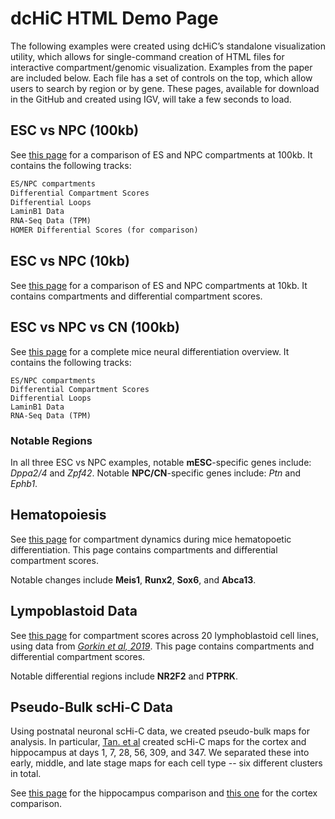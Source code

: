 # dcHiC HTML Demo Page

The following examples were created using dcHiC’s standalone visualization utility, which allows for single-command creation of HTML files for interactive compartment/genomic visualization. Examples from the paper are included below. Each file has a set of controls on the top, which allow users to search by region or by gene. These pages, available for download in the GitHub and created using IGV, will take a few seconds to load.

## ESC vs NPC (100kb)

See [this page](https://ay-lab.github.io/dcHiC/ESC_NPC_100Kb.RefineY_Rconf90_FDR10.pcOri.html) for a comparison of ES and NPC compartments at 100kb. It contains the following tracks:  
```markdown
ES/NPC compartments
Differential Compartment Scores
Differential Loops
LaminB1 Data
RNA-Seq Data (TPM)
HOMER Differential Scores (for comparison)
```

## ESC vs NPC (10kb)

See [this page](https://ay-lab.github.io/dcHiC/ESC_NPC_10Kb.RefineY_Rconf90_FDR10.pcOri.html) for a comparison of ES and NPC compartments at 10kb. It contains compartments and differential compartment scores. 

## ESC vs NPC vs CN (100kb)

See [this page](https://ay-lab.github.io/dcHiC/ESC_NPC_CN_100Kb.RefineY_Rconf90_FDR10.pcOri.html) for a complete mice neural differentiation overview. It contains the following tracks: 
```
ES/NPC compartments
Differential Compartment Scores
Differential Loops
LaminB1 Data
RNA-Seq Data (TPM)
```

### Notable Regions
In all three ESC vs NPC examples, notable **mESC**-specific genes include: *Dppa2/4* and *Zpf42*. Notable **NPC/CN**-specific genes include: *Ptn* and *Ephb1*. 

## Hematopoiesis 

See [this page](https://ay-lab.github.io/dcHiC/hematopoiesis_100Kb.RefineY_Rconf90_FDR10.pcOri.html) for compartment dynamics during mice hematopoetic differentiation. This page contains compartments and differential compartment scores. 

Notable changes include **Meis1**, **Runx2**, **Sox6**, and **Abca13**.

## Lympoblastoid Data

See [this page](https://ay-lab.github.io/dcHiC/gorking_hg19_40Kb.RefineY_Rconf90_FDR10.pcOri.html) for compartment scores across 20 lymphoblastoid cell lines, using data from [*Gorkin et al, 2019*](https://genomebiology.biomedcentral.com/articles/10.1186/s13059-019-1855-4). This page contains compartments and differential compartment scores. 

Notable differential regions include **NR2F2** and **PTPRK**.

## Pseudo-Bulk scHi-C Data

Using postnatal neuronal scHi-C data, we created pseudo-bulk maps for analysis. In particular, [Tan. et al](https://www.cell.com/cell/fulltext/S0092-8674(20)31754-2) created scHi-C maps for the cortex and hippocampus at days 1, 7, 28, 56, 309, and 347. We separated these into early, middle, and late stage maps for each cell type -- six different clusters in total. 

See [this page](https://ay-lab.github.io/dcHiC/hippocampus_cells.early_mid_late.intra_igv_pcOri.html) for the hippocampus comparison and [this one](https://ay-lab.github.io/dcHiC/cortex_cells.early_mid_late.intra_igv_pcOri.html) for the cortex comparison.


